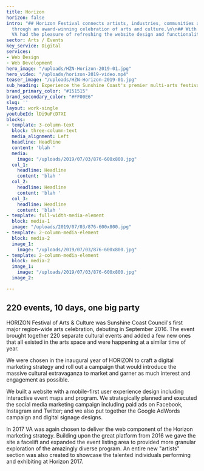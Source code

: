 ```yaml
---
title: Horizon
horizon: false
intro: "## Horizon Festival connects artists, industries, communities and audiences
  through an award-winning celebration of arts and culture.\n\n## With a 4 year relationship,
  VA had the pleasure of refreshing the website design and functionality. "
sector: Arts / Events
key_service: Digital
services:
- Web Design
- Web Development
hero_image: "/uploads/HZN-Horizon-2019-01.jpg"
hero_video: "/uploads/horizon-2019-video.mp4"
teaser_image: "/uploads/HZN-Horizon-2019-01.jpg"
sub_heading: Experience the Sunshine Coast's premier multi-arts festival.
brand_primary_color: "#151515"
brand_secondary_color: "#FF00E6"
slug: ''
layout: work-single
youtubeId: lDi9uFcD7XI
blocks:
- template: 3-column-text
  block: three-column-text
  media_alignment: Left
  headline: Headline
  content: 'blah '
  media:
    image: "/uploads/2019/07/03/876-600x800.jpg"
  col_1:
    headline: Headline
    content: 'blah '
  col_2:
    headline: Headline
    content: 'blah '
  col_3:
    headline: Headline
    content: 'blah '
- template: full-width-media-element
  block: media-1
  image: "/uploads/2019/07/03/876-600x800.jpg"
- template: 2-column-media-element
  block: media-2
  image_1:
    image: "/uploads/2019/07/03/876-600x800.jpg"
- template: 2-column-media-element
  block: media-2
  image_1:
    image: "/uploads/2019/07/03/876-600x800.jpg"
  image_2:

---
```

## 220 events, 10 days, one big party

HORIZON Festival of Arts & Culture was Sunshine Coast Council's first major region-wide arts celebration, debuting in September 2016. The event brought together 220 separate cultural events and added a few new ones that all existed in the arts space and were happening at a similar time of year.

We were chosen in the inaugural year of HORIZON to craft a digital marketing strategy and roll out a campaign that would introduce the massive cultural extravaganza to market and garner as much interest and engagement as possible.

We built a website with a mobile-first user experience design including interactive event maps and program. We strategically planned and executed the social media marketing campaign including paid ads on Facebook, Instagram and Twitter; and we also put together the Google AdWords campaign and digital signage designs.

In 2017 VA was again chosen to deliver the web component of the Horizon marketing strategy. Building upon the great platform from 2016 we gave the site a facelift and expanded the event listing area to provided more granular exploration of the amazingly diverse program. An entire new "artists" section was also created to showcase the talented individuals performing and exhibiting at Horizon 2017.